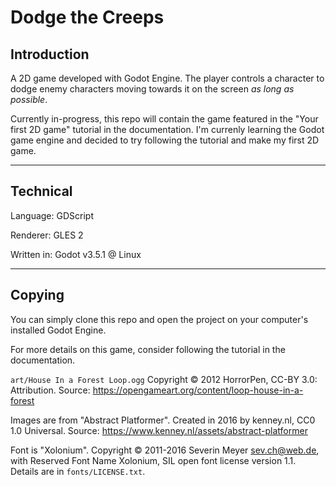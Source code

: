 # Dodge the Creeps

## Introduction

A 2D game developed with Godot Engine. The player controls a character to dodge enemy characters moving towards it on the screen *as long as possible*.

Currently in-progress, this repo will contain the game featured in the "Your first 2D game" tutorial in the documentation. I'm currenly learning the Godot game engine and decided to try following the tutorial and make my first 2D game.

---

## Technical

Language: GDScript

Renderer: GLES 2

Written in: Godot v3.5.1 @ Linux

---

## Copying

You can simply clone this repo and open the project on your computer's installed Godot Engine.

For more details on this game, consider following the tutorial in the documentation.

`art/House In a Forest Loop.ogg` Copyright © 2012 HorrorPen, CC-BY 3.0: Attribution. Source: https://opengameart.org/content/loop-house-in-a-forest

Images are from "Abstract Platformer". Created in 2016 by kenney.nl, CC0 1.0 Universal. Source: https://www.kenney.nl/assets/abstract-platformer

Font is "Xolonium". Copyright © 2011-2016 Severin Meyer sev.ch@web.de, with Reserved Font Name Xolonium, SIL open font license version 1.1. Details are in `fonts/LICENSE.txt`.